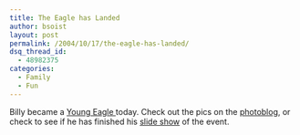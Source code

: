 ```yaml
---
title: The Eagle has Landed
author: bsoist
layout: post
permalink: /2004/10/17/the-eagle-has-landed/
dsq_thread_id:
  - 48982375
categories:
  - Family
  - Fun
---
```

Billy became a [Young Eagle ][1] today. Check out the pics on the [photoblog,][2] or check to see if he has finished his <a href="http://soistmann.com/?billy/eaa.html" target="_top">slide show</a> of the event.

 [1]: http://www.eaa.org/youngeagles/
 [2]: http://bsoist.freeshell.org/whatisee/
